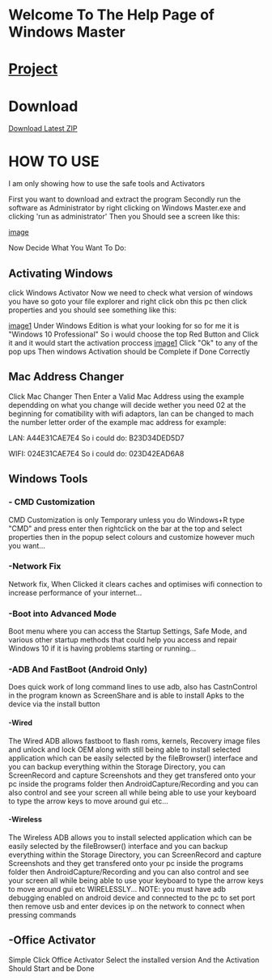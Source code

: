 # Welcome To The Help Page of Windows Master

# [Project](https://github.com/SilentDevLAbs/WindowsMaster)

# Download

[Download Latest ZIP](https://github.com/SilentDevLAbs/WindowsMaster/releases/download/v3.5/Windows.Master.zip)

# HOW TO USE
I am only showing how to use the safe tools and Activators

First you want to download and extract the program
Secondly run the software as Administrator by right clicking on Windows Master.exe and clicking 'run as administrator'
Then you Should see a screen like this:

[image](https://github.com/SilentDevLAbs/SilentDevLAbs.github.io/blob/main/Mainroom.png?raw=true)

Now Decide What You Want To Do:

## Activating Windows
click Windows Activator
Now we need to check what version of windows you have
so goto your file explorer and right click obn this pc
then click properties and you should see something like this:

[image1](https://github.com/SilentDevLAbs/SilentDevLAbs.github.io/blob/main/Windows%20Version.png?raw=true)
Under Windows Edition is what your looking for so for me it is "Windows 10 Professional"
So i would choose the top Red Button and Click it and it would start the activation proccess
[image1](https://github.com/SilentDevLAbs/SilentDevLAbs.github.io/blob/main/windows%20activator.png?raw=true)
Click "Ok" to any of the pop ups
Then windows Activation should be Complete if Done Correctly

## Mac Address Changer
Click Mac Changer
Then Enter a Valid Mac Address using the example
dependding on what you change will decide wether you need 02 at the beginning for comatibility with wifi adaptors, lan can be changed to mach the number letter order of the example mac address for example:

LAN:
A44E31CAE7E4
So i could do:
B23D34DED5D7

WIFI:
024E31CAE7E4
So i could do:
023D42EAD6A8

## Windows Tools
### - CMD Customization
CMD Customization is only Temporary unless you do Windows+R type "CMD" and press enter
then rightclick on the bar at the top and select properties then in the popup
select colours and customize however much you want...

### -Network Fix
Network fix, When Clicked it clears caches and optimises wifi 
connection to increase performance of your internet...

### -Boot into Advanced Mode
Boot menu where you can access the Startup Settings, Safe Mode, and various other startup methods that could help you access and repair Windows 10 if it is having problems starting or running...

### -ADB And FastBoot (Android Only)
Does quick work of long command lines to use adb, also has CastnControl in the program known as ScreenShare and is able to install Apks to the device
via the install button

#### -Wired
The Wired ADB allows fastboot to flash roms, kernels, Recovery image files and unlock and lock OEM along with still being able to install selected application which can be easily selected by the fileBrowser() interface and you can backup everything within the Storage Directory, you can ScreenRecord and capture Screenshots and they get transfered onto your pc inside the programs folder then AndroidCapture/Recording and you can also control and see your screen all while being able to use your keyboard to type the arrow keys to move around gui etc...

#### -Wireless
The Wireless ADB allows you to install selected application which can be easily selected by the fileBrowser() interface and you can backup everything within the Storage Directory, you can ScreenRecord and capture Screenshots and they get transfered onto your pc inside the programs folder then AndroidCapture/Recording and you can also control and see your screen all while being able to use your keyboard to type the arrow keys to move around gui etc WIRELESSLY...
NOTE: you must have adb debugging enabled on android device and connected to the pc to set port then remove usb and enter devices ip on the network to connect when pressing commands

## -Office Activator
Simple Click Office Activator
Select the installed version
And the Activation Should Start and be Done
